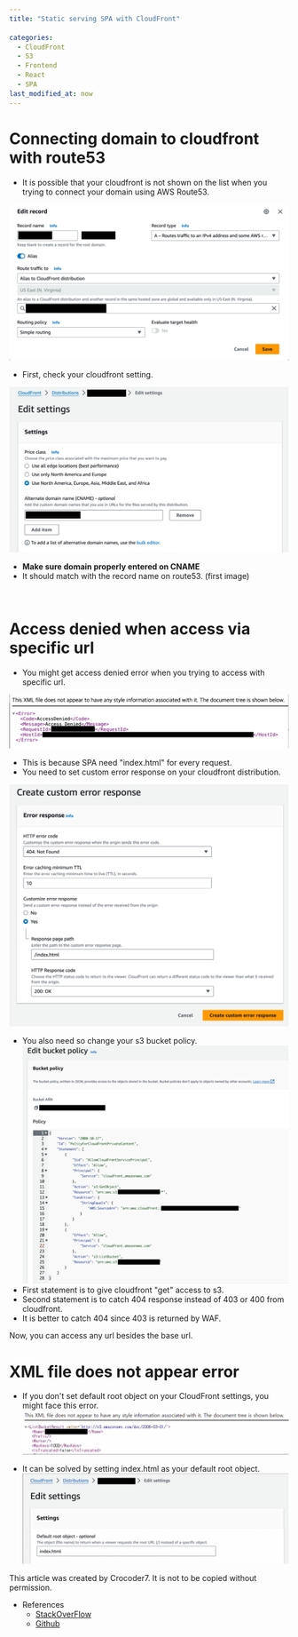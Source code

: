 ```yaml
---
title: "Static serving SPA with CloudFront"

categories: 
  - CloudFront
  - S3
  - Frontend
  - React
  - SPA
last_modified_at: now
---
```

# Connecting domain to cloudfront with route53
- It is possible that your cloudfront is not shown on the list when you trying to connect your domain using AWS Route53. <br>

![route53ruleA](/assets/images/route53ruleA.png)

- First, check your cloudfront setting. <br>

![cloudfront setting](/assets/images/cloudfrontCName.png)
- **Make sure domain properly entered on CNAME**
- It should match with the record name on route53. (first image)
<br>

# Access denied when access via specific url
- You might get access denied error when you trying to access with specific url. <br>

![cloudfront access denied](/assets/images/cloudfrontAccessDenied.png)
- This is because SPA need "index.html" for every request. <br>
- You need to set custom error response on your cloudfront distribution. <br>

![cloudfront custom error](/assets/images/cloudfrontCustomError.png)

- You also need so change your s3 bucket policy.
![s3Policy](/assets/images/s3Policy.png)
- First statement is to give cloudfront "get" access to s3.
- Second statement is to catch 404 response instead of 403 or 400 from cloudfront.
- It is better to catch 404 since 403 is returned by WAF. <br>

Now, you can access any url besides the base url. <br>

# XML file does not appear error
- If you don't set default root object on your CloudFront settings, you might face this error. 
![root domain error](/assets/images/rootDomainError.png)

- It can be solved by setting index.html as your default root object.
![cloudfront setting](/assets/images/cloudfrontSetting.png)

This article was created by Crocoder7. It is not to be copied without permission.

* References
  * [StackOverFlow](https://stackoverflow.com/questions/44318922/receive-accessdenied-when-trying-to-access-a-page-via-the-full-url-on-my-website)
  * [Github](https://gist.github.com/bradwestfall/b5b0e450015dbc9b4e56e5f398df48ff)
